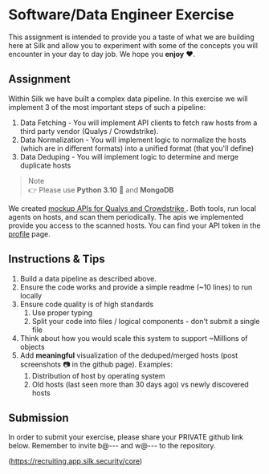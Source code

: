 # Software/Data Engineer Exercise
This assignment is intended to provide you a taste of what we are building here at Silk and allow you to experiment with some of the concepts you will encounter in your day to day job. We hope you **enjoy** ❤️.

## Assignment
Within Silk we have built a complex data pipeline. In this exercise we will implement 3 of the most important steps of such a pipeline:
1. Data Fetching - You will implement API clients to fetch raw hosts from a third party vendor (Qualys / Crowdstrike).
2. Data Normalization - You will implement logic to normalize the hosts (which are in different formats) into a unified format (that you'll define)
3. Data Deduping - You will implement logic to determine and merge duplicate hosts

> Note \
> 👉 Please use **Python 3.10** 🐍 and **MongoDB**

We created [mockup APIs for Qualys and Crowdstrike ](https://api.recruiting.app.silk.security/docs). Both tools, run local agents on hosts, and scan them periodically. The apis we implemented provide you access to the scanned hosts. You can find your API token in the [profile](https://recruiting.app.silk.security/profile) page.

## Instructions & Tips
1. Build a data pipeline as described above.
2. Ensure the code works and provide a simple readme (~10 lines) to run locally
3. Ensure code quality is of high standards 
   1. Use proper typing
   2. Split your code into files / logical components - don't submit a single file 
4. Think about how you would scale this system to support ~Millions of objects
5. Add **meaningful** visualization of the deduped/merged hosts (post screenshots 📷 in the github page). Examples:
   1. Distribution of host by operating system 
   2. Old hosts (last seen more than 30 days ago) vs newly discovered hosts 

## Submission
In order to submit your exercise, please share your PRIVATE github link below.
Remember to invite b@--- and w@--- to the repository.

(https://recruiting.app.silk.security/core)